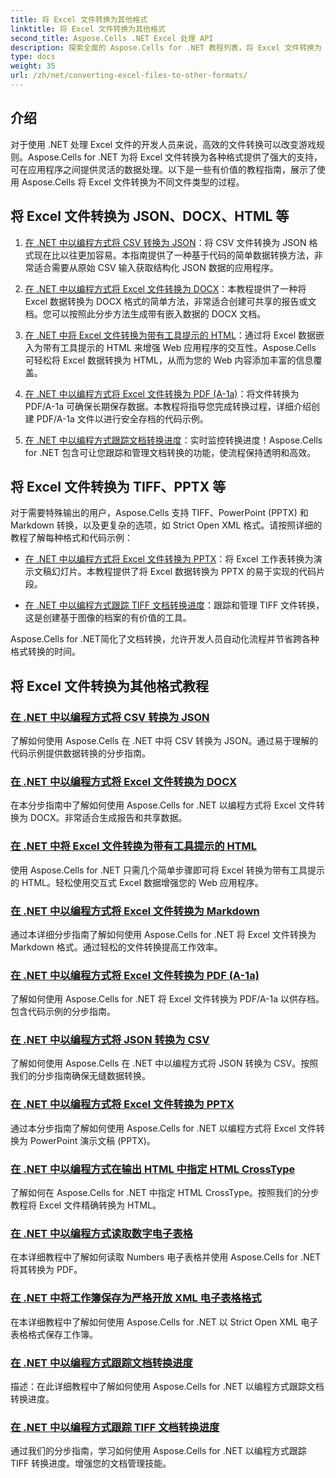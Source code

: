 ```yaml
---
title: 将 Excel 文件转换为其他格式
linktitle: 将 Excel 文件转换为其他格式
second_title: Aspose.Cells .NET Excel 处理 API
description: 探索全面的 Aspose.Cells for .NET 教程列表，将 Excel 文件转换为 JSON、DOCX、HTML、PDF、Markdown 等格式。
type: docs
weight: 35
url: /zh/net/converting-excel-files-to-other-formats/
---
```

## 介绍

对于使用 .NET 处理 Excel 文件的开发人员来说，高效的文件转换可以改变游戏规则。Aspose.Cells for .NET 为将 Excel 文件转换为各种格式提供了强大的支持，可在应用程序之间提供灵活的数据处理。以下是一些有价值的教程指南，展示了使用 Aspose.Cells 将 Excel 文件转换为不同文件类型的过程。

## 将 Excel 文件转换为 JSON、DOCX、HTML 等

1. [在 .NET 中以编程方式将 CSV 转换为 JSON](./converting-csv-to-json/)：将 CSV 文件转换为 JSON 格式现在比以往更加容易。本指南提供了一种基于代码的简单数据转换方法，非常适合需要从原始 CSV 输入获取结构化 JSON 数据的应用程序。

2. [在 .NET 中以编程方式将 Excel 文件转换为 DOCX](./converting-excel-file-to-docx/)：本教程提供了一种将 Excel 数据转换为 DOCX 格式的简单方法，非常适合创建可共享的报告或文档。您可以按照此分步方法生成带有嵌入数据的 DOCX 文档。

3. [在 .NET 中将 Excel 文件转换为带有工具提示的 HTML](./converting-excel-file-to-html-with-tooltip/)：通过将 Excel 数据嵌入为带有工具提示的 HTML 来增强 Web 应用程序的交互性。Aspose.Cells 可轻松将 Excel 数据转换为 HTML，从而为您的 Web 内容添加丰富的信息覆盖。

4. [在 .NET 中以编程方式将 Excel 文件转换为 PDF (A-1a)](./converting-excel-file-to-pdf-a-1a/)：将文件转换为 PDF/A-1a 可确保长期保存数据。本教程将指导您完成转换过程，详细介绍创建 PDF/A-1a 文件以进行安全存档的代码示例。

5. [在 .NET 中以编程方式跟踪文档转换进度](./tracking-document-conversion-progress/)：实时监控转换进度！Aspose.Cells for .NET 包含可让您跟踪和管理文档转换的功能，使流程保持透明和高效。

## 将 Excel 文件转换为 TIFF、PPTX 等

对于需要特殊输出的用户，Aspose.Cells 支持 TIFF、PowerPoint (PPTX) 和 Markdown 转换，以及更复杂的选项，如 Strict Open XML 格式。请按照详细的教程了解每种格式和代码示例：

- [在 .NET 中以编程方式将 Excel 文件转换为 PPTX](./converting-excel-file-to-pptx/)：将 Excel 工作表转换为演示文稿幻灯片。本教程提供了将 Excel 数据转换为 PPTX 的易于实现的代码片段。

- [在 .NET 中以编程方式跟踪 TIFF 文档转换进度](./tracking-document-conversion-progress-for-tiff/)：跟踪和管理 TIFF 文件转换，这是创建基于图像的档案的有价值的工具。

Aspose.Cells for .NET简化了文档转换，允许开发人员自动化流程并节省跨各种格式转换的时间。

## 将 Excel 文件转换为其他格式教程
### [在 .NET 中以编程方式将 CSV 转换为 JSON](./converting-csv-to-json/)
了解如何使用 Aspose.Cells 在 .NET 中将 CSV 转换为 JSON。通过易于理解的代码示例提供数据转换的分步指南。
### [在 .NET 中以编程方式将 Excel 文件转换为 DOCX](./converting-excel-file-to-docx/)
在本分步指南中了解如何使用 Aspose.Cells for .NET 以编程方式将 Excel 文件转换为 DOCX。非常适合生成报告和共享数据。
### [在 .NET 中将 Excel 文件转换为带有工具提示的 HTML](./converting-excel-file-to-html-with-tooltip/)
使用 Aspose.Cells for .NET 只需几个简单步骤即可将 Excel 转换为带有工具提示的 HTML。轻松使用交互式 Excel 数据增强您的 Web 应用程序。
### [在 .NET 中以编程方式将 Excel 文件转换为 Markdown](./converting-excel-file-to-markdown/)
通过本详细分步指南了解如何使用 Aspose.Cells for .NET 将 Excel 文件转换为 Markdown 格式。通过轻松的文件转换提高工作效率。
### [在 .NET 中以编程方式将 Excel 文件转换为 PDF (A-1a)](./converting-excel-file-to-pdf-a-1a/)
了解如何使用 Aspose.Cells for .NET 将 Excel 文件转换为 PDF/A-1a 以供存档。包含代码示例的分步指南。
### [在 .NET 中以编程方式将 JSON 转换为 CSV](./converting-json-to-csv/)
了解如何使用 Aspose.Cells 在 .NET 中以编程方式将 JSON 转换为 CSV。按照我们的分步指南确保无缝数据转换。
### [在 .NET 中以编程方式将 Excel 文件转换为 PPTX](./converting-excel-file-to-pptx/)
通过本分步指南了解如何使用 Aspose.Cells for .NET 以编程方式将 Excel 文件转换为 PowerPoint 演示文稿 (PPTX)。
### [在 .NET 中以编程方式在输出 HTML 中指定 HTML CrossType](./specifying-html-crosstype-in-output-html/)
了解如何在 Aspose.Cells for .NET 中指定 HTML CrossType。按照我们的分步教程将 Excel 文件精确转换为 HTML。
### [在 .NET 中以编程方式读取数字电子表格](./reading-numbers-spreadsheet/)
在本详细教程中了解如何读取 Numbers 电子表格并使用 Aspose.Cells for .NET 将其转换为 PDF。
### [在 .NET 中将工作簿保存为严格开放 XML 电子表格格式](./saving-workbook-to-strict-open-xml-spreadsheet-format/)
在本详细教程中了解如何使用 Aspose.Cells for .NET 以 Strict Open XML 电子表格格式保存工作簿。
### [在 .NET 中以编程方式跟踪文档转换进度](./tracking-document-conversion-progress/)
描述：在此详细教程中了解如何使用 Aspose.Cells for .NET 以编程方式跟踪文档转换进度。
### [在 .NET 中以编程方式跟踪 TIFF 文档转换进度](./tracking-document-conversion-progress-for-tiff/)
通过我们的分步指南，学习如何使用 Aspose.Cells for .NET 以编程方式跟踪 TIFF 转换进度。增强您的文档管理技能。